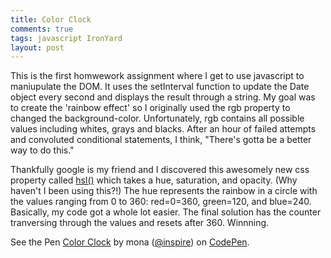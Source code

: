 ```yaml
---
title: Color Clock
comments: true
tags: javascript IronYard
layout: post
---
```

<p>This is the first homwework assignment where I get to use javascript to maniupulate the DOM. It uses the setInterval function to update the Date object every second and displays the result through a string. My goal was to create the 'rainbow effect' so I originally used the rgb property to changed the background-color. Unfortunately, rgb contains all possible values including whites, grays and blacks. After an hour of failed attempts and convoluted conditional statements, I think, "There's gotta be a better way to do this." 
<p>Thankfully google is my friend and I discovered this awesomely new css property called <a href="https://developer.mozilla.org/en-US/docs/Web/CSS/color_value#hsl()">hsl()</a> which takes a hue, saturation, and opacity. (Why haven't I been using this?!) The hue represents the rainbow in a circle with the values ranging from 0 to 360: red=0=360, green=120, and blue=240. Basically, my code got a whole lot easier. The final solution has the counter tranversing through the values and resets after 360. Winnning.
</p>

<p data-height="362" data-theme-id="15312" data-slug-hash="RPGGey" data-default-tab="result" data-user="inspire" class='codepen'>See the Pen <a href='http://codepen.io/inspire/pen/RPGGey/'>Color Clock</a> by mona (<a href='http://codepen.io/inspire'>@inspire</a>) on <a href='http://codepen.io'>CodePen</a>.</p>
<script async src="//assets.codepen.io/assets/embed/ei.js"></script>




